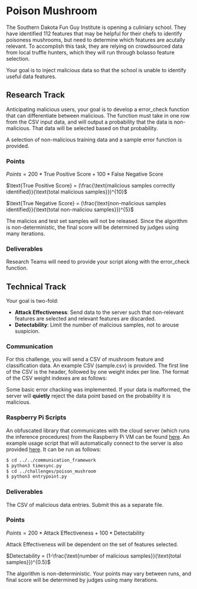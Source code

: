 # Poison Mushroom

The Southern Dakota Fun Guy Institute is opening a culiniary school. They have identified 112 features that may be helpful for their chefs to identify poisoness mushrooms, but need to determine which features are acutally relevant. To accomplish this task, they are relying on crowdsourced data from local truffle hunters, which they will run through bolasso feature selection.

Your goal is to inject malicious data so that the school is unable to identify useful data features.

## Research Track
Anticipating malicious users, your goal is to develop a error_check function that can differentiate between malicious. The function must take in one row from the CSV input data, and will output a probability that the data is non-malicious. That data will be selected based on that probability.

A selection of non-malicious training data and a sample error function is provided.

### Points
$Points = 200*\text{True Positive Score} + 100*\text{False Negative Score}$

$\text{True Positive Score} = (\frac{\text{malicious samples correctly identified}}{\text{total malicious samples}})^{10}$

$\text{True Negative Score} = (\frac{\text{non-malicious samples identified}}{\text{total non-maliciou samples}})^{5}$

The malicios and test set samples will not be released. Since the algorithm is non-deterministic, the final score will be determined by judges using many iterations.

### Deliverables
Research Teams will need to provide your script along with the error_check function.

## Technical Track
Your goal is two-fold:
- **Attack Effectiveness**: Send data to the server such that non-relevant features are selected and relevant features are discarded.
- **Detectability**: Limit the number of malicious samples, not to arouse suspicion.

### Communication
For this challenge, you will send a CSV of mushroom feature and classification data. An example CSV (sample.csv) is provided. The first line of the CSV is the header, followed by one weight index per line. The format of the CSV weight indexes are as follows:

Some basic error chacking was implemented. If your data is malformed, the server will **quietly** reject the data point based on the probability it is malicious.

### Raspberry Pi Scripts
An obfuscated library that communicates with the cloud server (which runs the
inference procedures) from the Raspberry
Pi VM can be found
[here](https://github.com/TrustworthyComputing/csaw_esc_2022/blob/main/communication_framework).
An example usage script that will automatically connect to the server is also provided
[here](https://github.com/TrustworthyComputing/csaw_esc_2022/blob/main/challenges/poison_mushroom/entrypoint.py).
It can be run as follows:
```bash
$ cd ../../communication_framework
$ python3 timesync.py
$ cd ../challenges/poison_mushroom
$ python3 entrypoint.py
```


### Deliverables

The CSV of malicious data entries. Submit this as a separate file.

### Points

$Points = 200*\text{Attack Effectiveness} + 100*\text{Detectability}$

Attack Effectiveness will be dependent on the set of features selected.

$Detectability = (1-\frac{\text{number of malicious samples}}{\text{total samples}})^{0.5}$

The algorithm is non-deterministic. Your points may vary between runs, and final score will be determined by judges using many iterations.

